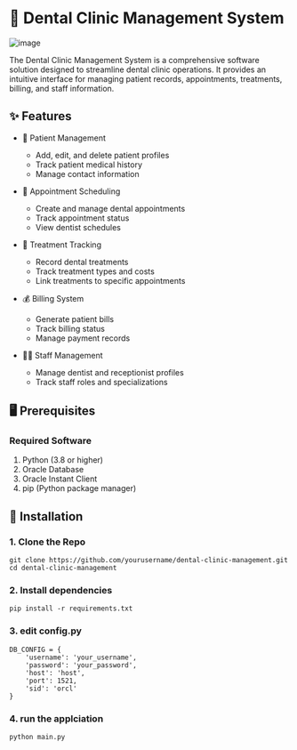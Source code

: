 # 🦷 Dental Clinic Management System
![image](https://github.com/user-attachments/assets/aeb01db9-afc5-4322-bbf4-e6e0888b0f9e)


The Dental Clinic Management System is a comprehensive software solution designed to streamline dental clinic operations. It provides an intuitive interface for managing patient records, appointments, treatments, billing, and staff information.

## ✨ Features

- 👥 Patient Management
  - Add, edit, and delete patient profiles
  - Track patient medical history
  - Manage contact information

- 📅 Appointment Scheduling
  - Create and manage dental appointments
  - Track appointment status
  - View dentist schedules

- 🦷 Treatment Tracking
  - Record dental treatments
  - Track treatment types and costs
  - Link treatments to specific appointments

- 💰 Billing System
  - Generate patient bills
  - Track billing status
  - Manage payment records

- 👨‍⚕️ Staff Management
  - Manage dentist and receptionist profiles
  - Track staff roles and specializations

## 🖥️ Prerequisites

### Required Software
1. Python (3.8 or higher)
2. Oracle Database
3. Oracle Instant Client
4. pip (Python package manager)

## 🚀 Installation

### 1. Clone the Repo
```
git clone https://github.com/yourusername/dental-clinic-management.git
cd dental-clinic-management
```
### 2. Install dependencies
```
pip install -r requirements.txt
```
### 3. edit config.py
```
DB_CONFIG = {
    'username': 'your_username',
    'password': 'your_password',
    'host': 'host',
    'port': 1521,
    'sid': 'orcl'
}
```
### 4. run the applciation
```
python main.py
```

